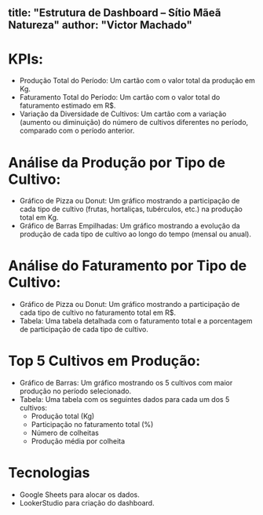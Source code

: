 
title: "Estrutura de Dashboard – Sítio Mãeã Natureza"
author: "Victor Machado"
---  


# KPIs:  
  
* Produção Total do Período: Um cartão com o valor total da produção em Kg.  
* Faturamento Total do Período: Um cartão com o valor total do faturamento estimado em R$.  
* Variação da Diversidade de Cultivos: Um cartão com a variação (aumento ou diminuição) do número de cultivos diferentes no período, comparado com o período anterior.  
  
# Análise da Produção por Tipo de Cultivo:  
  
* Gráfico de Pizza ou Donut: Um gráfico mostrando a participação de cada tipo de cultivo (frutas, hortaliças, tubérculos, etc.) na produção total em Kg.  
* Gráfico de Barras Empilhadas: Um gráfico mostrando a evolução da produção de cada tipo de cultivo ao longo do tempo (mensal ou anual).  
  
# Análise do Faturamento por Tipo de Cultivo:  
  
* Gráfico de Pizza ou Donut: Um gráfico mostrando a participação de cada tipo de cultivo no faturamento total em R$.  
* Tabela: Uma tabela detalhada com o faturamento total e a porcentagem de participação de cada tipo de cultivo.  
  
# Top 5 Cultivos em Produção:  
  
* Gráfico de Barras: Um gráfico mostrando os 5 cultivos com maior produção no período selecionado.  
* Tabela: Uma tabela com os seguintes dados para cada um dos 5 cultivos:  
  * Produção total (Kg)  
  * Participação no faturamento total (%)  
  * Número de colheitas  
  * Produção média por colheita  
  
# Tecnologias  
  
* Google Sheets para alocar os dados.  
* LookerStudio para criação do dashboard.
